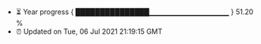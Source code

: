 - ⏳ Year progress { ███████████████▁▁▁▁▁▁▁▁▁▁▁▁▁▁▁ } 51.20 %
- ⏰ Updated on Tue, 06 Jul 2021 21:19:15 GMT

